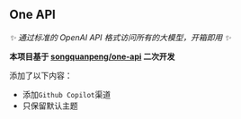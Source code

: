 ## One API

_✨ 通过标准的 OpenAI API 格式访问所有的大模型，开箱即用 ✨_

**本项目基于 [songquanpeng/one-api](https://github.com/songquanpeng/one-api) 二次开发**

添加了以下内容：

- 添加`Github Copilot`渠道
- 只保留默认主题